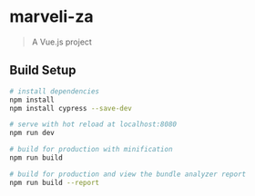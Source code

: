 # marveli-za

> A Vue.js project

## Build Setup

``` bash
# install dependencies
npm install
npm install cypress --save-dev

# serve with hot reload at localhost:8080
npm run dev

# build for production with minification
npm run build

# build for production and view the bundle analyzer report
npm run build --report
```